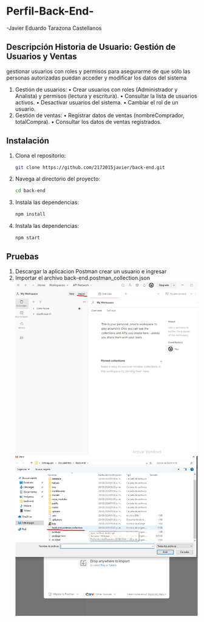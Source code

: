 # Perfil-Back-End-

-Javier Eduardo Tarazona Castellanos
## Descripción Historia de Usuario: Gestión de Usuarios y Ventas
gestionar usuarios con roles y permisos para
asegurarme de que sólo las personas autorizadas puedan acceder y modificar los
datos del sistema
1. Gestión de usuarios:
• Crear usuarios con roles (Administrador y Analista) y permisos (lectura y
escritura).
• Consultar la lista de usuarios activos.
• Desactivar usuarios del sistema.
• Cambiar el rol de un usuario.
2. Gestión de ventas:
• Registrar datos de ventas (nombreComprador, totalCompra).
• Consultar los datos de ventas registrados.

## Instalación
1. Clona el repositorio:
   ```bash
   git clone https://github.com/2172015javier/back-end.git
   ```
2. Navega al directorio del proyecto:
   ```bash
   cd back-end
   ```
3. Instala las dependencias:
   ```bash
   npm install
   ```
4. Instala las dependencias:
   ```bash
   npm start
   ```
## Pruebas 
1. Descargar la aplicacion Postman crear un usuario e ingresar
2. Importar el archivo back-end.postman_collection.json
![Captura de Pantalla](img/1img.png)
![Captura de Pantalla](img/2img.png)





